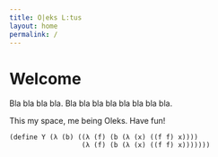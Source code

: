 ```yaml
---
title: O|eks L:tus
layout: home
permalink: /
---
```


# Welcome

Bla bla bla bla. Bla bla bla bla bla bla bla bla.

This my space, me being Oleks. Have fun!

```racket
(define Y (λ (b) ((λ (f) (b (λ (x) ((f f) x))))
                  (λ (f) (b (λ (x) ((f f) x)))))))
```

